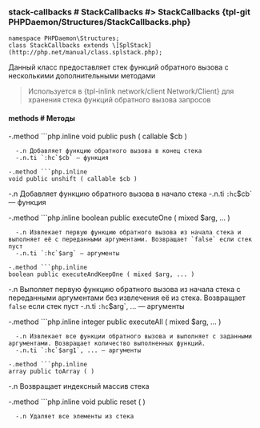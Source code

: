 ### stack-callbacks # StackCallbacks #> StackCallbacks {tpl-git PHPDaemon/Structures/StackCallbacks.php}

```php:p
namespace PHPDaemon\Structures;
class StackCallbacks extends \[SplStack](http://php.net/manual/class.splstack.php);
```

Данный класс предоставляет стек функций обратного вызова с несколькими дополнительными методами

> Используется в {tpl-inlink network/client Network/Client} для хранения стека функций обратного вызова запросов

#### methods # Методы

 -.method ```php.inline
 void public push ( callable $cb )
 ```
   -.n Добавляет функцию обратного вызова в конец стека
   -.n.ti `:hc`$cb` — функция

 -.method ```php.inline
 void public unshift ( callable $cb )
 ```
   -.n Добавляет функцию обратного вызова в начало стека
   -.n.ti `:hc`$cb` — функция

 -.method ```php.inline
 boolean public executeOne ( mixed $arg, ... )
 ```
   -.n Извлекает первую функцию обратного вызова из начала стека и выполняет её с переданными аргументами. Возвращает `false` если стек пуст
   -.n.ti `:hc`$arg` — аргументы

 -.method ```php.inline
 boolean public executeAndKeepOne ( mixed $arg, ... )
 ```
   -.n Выполяет первую функцию обратного вызова из начала стека с переданными аргументами без извлечения её из стека. Возвращает `false` если стек пуст
   -.n.ti `:hc`$arg`, ... — аргументы

 -.method ```php.inline
 integer public executeAll ( mixed $arg, ... )
 ```
   -.n Извлекает все функции обратного вызова и выполняет с заданными аргументами. Возвращает количество выполненных функций.
   -.n.ti `:hc`$arg1`, ... — аргументы

 -.method ```php.inline
 array public toArray ( )
 ```
   -.n Возвращает индексный массив стека

 -.method ```php.inline
 void public reset ( )
 ```
   -.n Удаляет все элементы из стека
